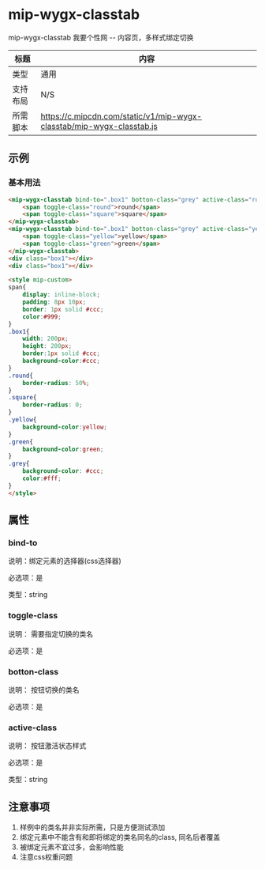 # mip-wygx-classtab

mip-wygx-classtab 我要个性网 -- 内容页，多样式绑定切换

标题|内容
----|----
类型|通用
支持布局|N/S
所需脚本|https://c.mipcdn.com/static/v1/mip-wygx-classtab/mip-wygx-classtab.js

## 示例

### 基本用法
```html
<mip-wygx-classtab bind-to=".box1" botton-class="grey" active-class="round"> 
    <span toggle-class="round">round</span>
    <span toggle-class="square">square</span>
</mip-wygx-classtab>
<mip-wygx-classtab bind-to=".box1" botton-class="grey" active-class="yellow">
 	<span toggle-class="yellow">yellow</span>
    <span toggle-class="green">green</span>
</mip-wygx-classtab>
<div class="box1"></div>
<div class="box1"></div>

<style mip-custom>
span{
	display: inline-block;
	padding: 8px 10px;
	border: 1px solid #ccc;
	color:#999;
}
.box1{
	width: 200px;
	height: 200px;
	border:1px solid #ccc;
	background-color:#ccc;
}
.round{
	border-radius: 50%;
}
.square{
	border-radius: 0;
}
.yellow{
	background-color:yellow;
}
.green{
	background-color:green;
}
.grey{
	background-color: #ccc;
	color:#fff;
}
</style>
```

## 属性

### bind-to
说明：绑定元素的选择器(css选择器)

必选项：是

类型：string

### toggle-class
说明： 需要指定切换的类名

必选项：是

### botton-class
说明： 按钮切换的类名

必选项：是

### active-class
说明： 按钮激活状态样式

必选项：是

类型：string

## 注意事项
1. 样例中的类名并非实际所需，只是方便测试添加
2. 绑定元素中不能含有和即将绑定的类名同名的class, 同名后者覆盖
3. 被绑定元素不宜过多，会影响性能
4. 注意css权重问题

